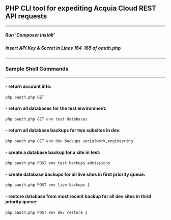 ## PHP CLI tool for expediting Acquia Cloud REST API requests
***
##### Run 'Composer Install'
##### Insert API Key & Secret in Lines 164-165 of oauth.php
***
### Sample Shell Commands
***
#### - return account info:
  `php oauth.php GET`

#### - return all databases for the test environment:
  `php oauth.php GET env test databases`  

#### - return all database backups for two subsites in dev:
  `php oauth.php GET env dev backups socialwork,engineering`

#### - create a database backup for a site in test:
  `php oauth.php POST env test backups admissions`

#### - create database backups for all live sites in first priority queue:
  `php oauth.php POST env live backups 1`  

#### - restore database from most recent backup for all dev sites in third priority queue:
  `php oauth.php POST env dev restore 3`
